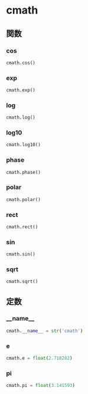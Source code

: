 # cmath
## 関数
### cos
```python
cmath.cos()
```
### exp
```python
cmath.exp()
```
### log
```python
cmath.log()
```
### log10
```python
cmath.log10()
```
### phase
```python
cmath.phase()
```
### polar
```python
cmath.polar()
```
### rect
```python
cmath.rect()
```
### sin
```python
cmath.sin()
```
### sqrt
```python
cmath.sqrt()
```
## 定数
### \_\_name\_\_
```python
cmath.__name__ = str('cmath')
```
### e
```python
cmath.e = float(2.718282)
```
### pi
```python
cmath.pi = float(3.141593)
```
